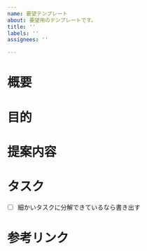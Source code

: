 ```yaml
---
name: 要望テンプレート
about: 要望用のテンプレートです。
title: ''
labels: ''
assignees: ''

---
```


<!-- あくまでテンプレートなので必ずしもすべての項目を埋めなくてよい -->

# 概要

# 目的

# 提案内容

# タスク

- [ ] 細かいタスクに分解できているなら書き出す

# 参考リンク
